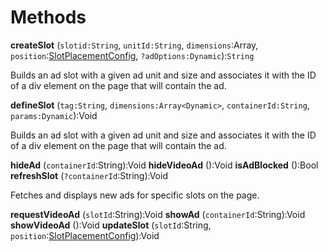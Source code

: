 # Methods

**createSlot** (`slotid:String`, `unitId:String`, `dimensions`:Array, `position`:[SlotPlacementConfig](SlotPlacementConfig.md), `?adOptions:Dynamic`):`String`

Builds an ad slot with a given ad unit and size and associates it with the ID of a div element on the page that will contain the ad.

**defineSlot** (`tag:String`, `dimensions:Array<Dynamic>`, `containerId:String`, `params:Dynamic`):Void

Builds an ad slot with a given ad unit and size and associates it with the ID of a div element on the page that will contain the ad.

**hideAd** (`containerId`:String):Void
**hideVideoAd** ():Void
**isAdBlocked** ():Bool
**refreshSlot** (`?containerId`:String):Void

Fetches and displays new ads for specific slots on the page.

**requestVideoAd** (`slotId`:String):Void
**showAd** (`containerId`:String):Void
**showVideoAd** ():Void
**updateSlot** (`slotId`:String, `position`:[SlotPlacementConfig](SlotPlacementConfig.md)):Void